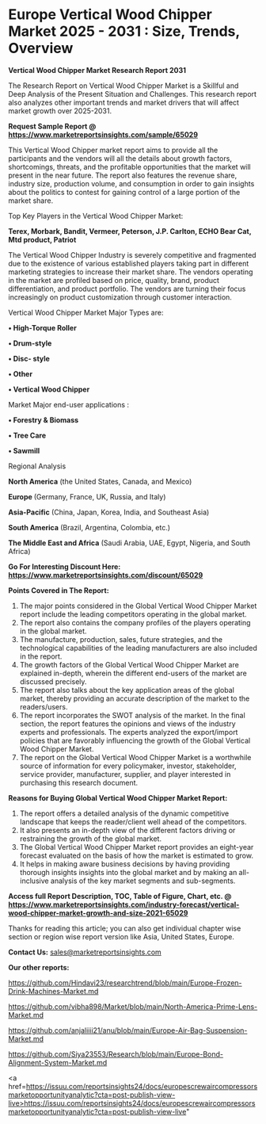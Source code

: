 # Europe Vertical Wood Chipper Market 2025 - 2031 : Size, Trends, Overview

<strong>Vertical Wood Chipper Market Research Report 2031</strong>

The Research Report on Vertical Wood Chipper Market is a Skillful and Deep Analysis of the Present Situation and Challenges. This research report also analyzes other important trends and market drivers that will affect market growth over 2025-2031.

<strong>Request Sample Report @ <a href=https://www.marketreportsinsights.com/sample/65029>https://www.marketreportsinsights.com/sample/65029</a></strong>

This Vertical Wood Chipper market report aims to provide all the participants and the vendors will all the details about growth factors, shortcomings, threats, and the profitable opportunities that the market will present in the near future. The report also features the revenue share, industry size, production volume, and consumption in order to gain insights about the politics to contest for gaining control of a large portion of the market share.

Top Key Players in the Vertical Wood Chipper Market:

<strong>Terex, Morbark, Bandit, Vermeer, Peterson, J.P. Carlton, ECHO Bear Cat, Mtd product, Patriot</strong>

The Vertical Wood Chipper Industry is severely competitive and fragmented due to the existence of various established players taking part in different marketing strategies to increase their market share. The vendors operating in the market are profiled based on price, quality, brand, product differentiation, and product portfolio. The vendors are turning their focus increasingly on product customization through customer interaction.

Vertical Wood Chipper Market Major Types are:

<strong>• High-Torque Roller

• Drum-style

• Disc- style

• Other

• Vertical Wood Chipper</strong>

Market Major end-user applications :

<strong>• Forestry & Biomass

• Tree Care

• Sawmill</strong>

Regional Analysis

</u><strong><b>North America</b></strong> (the United States, Canada, and Mexico)

<strong><b>Europe </b></strong>(Germany, France, UK, Russia, and Italy)

<strong><b>Asia-Pacific</b></strong> (China, Japan, Korea, India, and Southeast Asia)

<strong><b>South America</b></strong> (Brazil, Argentina, Colombia, etc.)

<strong><b>The Middle East and Africa</b></strong> (Saudi Arabia, UAE, Egypt, Nigeria, and South Africa)

<strong>Go For Interesting Discount Here: <a href=https://www.marketreportsinsights.com/discount/65029>https://www.marketreportsinsights.com/discount/65029</a></strong>

<strong>Points Covered in The Report:</strong>
<ol>
  <li>The major points considered in the Global Vertical Wood Chipper Market report include the leading competitors operating in the global market.</li>
  <li>The report also contains the company profiles of the players operating in the global market.</li>
  <li>The manufacture, production, sales, future strategies, and the technological capabilities of the leading manufacturers are also included in the report.</li>
  <li>The growth factors of the Global Vertical Wood Chipper Market are explained in-depth, wherein the different end-users of the market are discussed precisely.</li>
  <li>The report also talks about the key application areas of the global market, thereby providing an accurate description of the market to the readers/users.</li>
  <li>The report incorporates the SWOT analysis of the market. In the final section, the report features the opinions and views of the industry experts and professionals. The experts analyzed the export/import policies that are favorably influencing the growth of the Global Vertical Wood Chipper Market.</li>
  <li>The report on the Global Vertical Wood Chipper Market is a worthwhile source of information for every policymaker, investor, stakeholder, service provider, manufacturer, supplier, and player interested in purchasing this research document.</li>
</ol>
<strong>Reasons for Buying Global Vertical Wood Chipper Market Report:</strong>

<ol>
  <li>The report offers a detailed analysis of the dynamic competitive landscape that keeps the reader/client well ahead of the competitors.</li>
  <li>It also presents an in-depth view of the different factors driving or restraining the growth of the global market.</li>
  <li>The Global Vertical Wood Chipper Market report provides an eight-year forecast evaluated on the basis of how the market is estimated to grow.</li>
  <li>It helps in making aware business decisions by having providing thorough insights insights into the global market and by making an all-inclusive analysis of the key market segments and sub-segments.</li>
</ol>
<strong>Access full Report Description, TOC, Table of Figure, Chart, etc. @ <a href=https://www.marketreportsinsights.com/industry-forecast/vertical-wood-chipper-market-growth-and-size-2021-65029>https://www.marketreportsinsights.com/industry-forecast/vertical-wood-chipper-market-growth-and-size-2021-65029</a></strong>


Thanks for reading this article; you can also get individual chapter wise section or region wise report version like Asia, United States, Europe.

<strong>Contact Us:</strong>
sales@marketreportsinsights.com

<strong>Our other reports:</strong>

<a href=https://github.com/Hindavi23/researchtrend/blob/main/Europe-Frozen-Drink-Machines-Market.md>https://github.com/Hindavi23/researchtrend/blob/main/Europe-Frozen-Drink-Machines-Market.md</a>

<a href=https://github.com/vibha898/Market/blob/main/North-America-Prime-Lens-Market.md>https://github.com/vibha898/Market/blob/main/North-America-Prime-Lens-Market.md</a>

<a href=https://github.com/anjaliiii21/anu/blob/main/Europe-Air-Bag-Suspension-Market.md>https://github.com/anjaliiii21/anu/blob/main/Europe-Air-Bag-Suspension-Market.md</a>

<a href=https://github.com/Siya23553/Research/blob/main/Europe-Bond-Alignment-System-Market.md>https://github.com/Siya23553/Research/blob/main/Europe-Bond-Alignment-System-Market.md</a>

<a href=https://issuu.com/reportsinsights24/docs/europescrewaircompressorsmarketopportunityanalytic?cta=post-publish-view-live>https://issuu.com/reportsinsights24/docs/europescrewaircompressorsmarketopportunityanalytic?cta=post-publish-view-live</a>"
